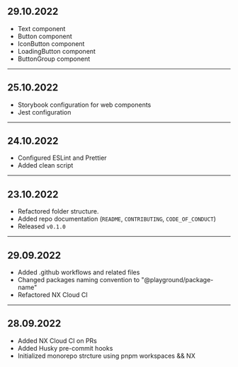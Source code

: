 ## 29.10.2022

- Text component
- Button component
- IconButton component
- LoadingButton component
- ButtonGroup component

---

## 25.10.2022

- Storybook configuration for web components
- Jest configuration

---

## 24.10.2022

- Configured ESLint and Prettier
- Added clean script

---

## 23.10.2022

- Refactored folder structure.
- Added repo documentation (`README`, `CONTRIBUTING`, `CODE_OF_CONDUCT`)
- Released `v0.1.0`

---

## 29.09.2022

- Added .github workflows and related files
- Changed packages naming convention to "@playground/package-name"
- Refactored NX Cloud CI

---

## 28.09.2022

- Added NX Cloud CI on PRs
- Added Husky pre-commit hooks
- Initialized monorepo strcture using pnpm workspaces && NX
